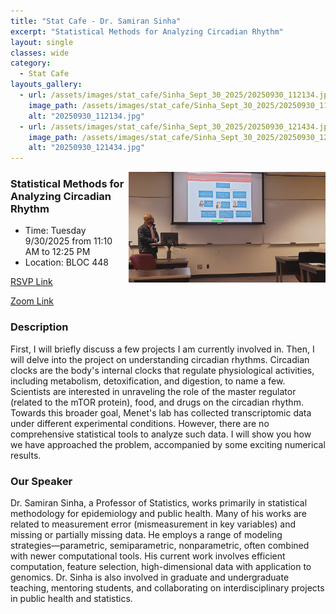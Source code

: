 ```yaml
---
title: "Stat Cafe - Dr. Samiran Sinha"
excerpt: "Statistical Methods for Analyzing Circadian Rhythm"
layout: single
classes: wide
category: 
  - Stat Cafe
layouts_gallery:
  - url: /assets/images/stat_cafe/Sinha_Sept_30_2025/20250930_112134.jpg
    image_path: /assets/images/stat_cafe/Sinha_Sept_30_2025/20250930_112134.jpg
    alt: "20250930_112134.jpg"
  - url: /assets/images/stat_cafe/Sinha_Sept_30_2025/20250930_121434.jpg
    image_path: /assets/images/stat_cafe/Sinha_Sept_30_2025/20250930_121434.jpg
    alt: "20250930_121434.jpg"
---
```



<img src="https://github.com/jeroda7105/tamusgsa.github.io/blob/master/assets/images/stat_cafe/Sinha_Sept_30_2025/20250930_112253.jpg?raw=true" alt="Header" width="315" style="float: right;"/> 



### Statistical Methods for Analyzing Circadian Rhythm

- Time: Tuesday 9/30/2025 from 11:10 AM to 12:25 PM
- Location: BLOC 448


[RSVP Link](<https://urldefense.com/v3/__https://forms.gle/qCVnh66afgyPWRhe6__;!!KwNVnqRv!FcXGJDrZjWi5LpprTsQMXVDJqfPo2lJacHpTrjHUeN-A7VDYKZ04p5Su8z4ZCUrdg-bdItR09I1aMulJaD8M$>)

[Zoom Link](<https://tamu.zoom.us/j/91033644108>)

### Description

First, I will briefly discuss a few projects I am currently involved in. Then, I will delve into the project on understanding circadian rhythms. Circadian clocks are the body's internal clocks that regulate physiological activities, including metabolism, detoxification, and digestion, to name a few. Scientists are interested in unraveling the role of the master regulator (related to the mTOR protein), food, and drugs on the circadian rhythm. Towards this broader goal, Menet's lab has collected transcriptomic data under different experimental conditions. However, there are no comprehensive statistical tools to analyze such data. I will show you how we have approached the problem, accompanied by some exciting numerical results.   



### Our Speaker

Dr. Samiran Sinha, a Professor of Statistics, works primarily in statistical methodology for epidemiology and public health. Many of his works are related to measurement error (mismeasurement in key variables) and missing or partially missing data. He employs a range of modeling strategies—parametric, semiparametric, nonparametric, often combined with newer computational tools. His current work involves efficient computation, feature selection, high-dimensional data with application to genomics. Dr. Sinha is also involved in graduate and undergraduate teaching, mentoring students, and collaborating on interdisciplinary projects in public health and statistics.



<!--
### Presentation
<iframe src="https://drive.google.com/file/d/1tN9MfS-UIcedYkMafjpg1VxsRcSM0t8T/preview" width="640" height="480" allow="autoplay"></iframe>
-->

<!--
### Recording
<iframe width="560" height="315" src="https://www.youtube.com/embed/4k2Cp6_qF8w?si=KPxNBAuZWUIRiC9M" title="YouTube video player" frameborder="0" allow="accelerometer; autoplay; clipboard-write; encrypted-media; gyroscope; picture-in-picture; web-share" referrerpolicy="strict-origin-when-cross-origin" allowfullscreen></iframe>
-->

<!--
### Gallery

{% include gallery id="layouts_gallery" %}
-->
